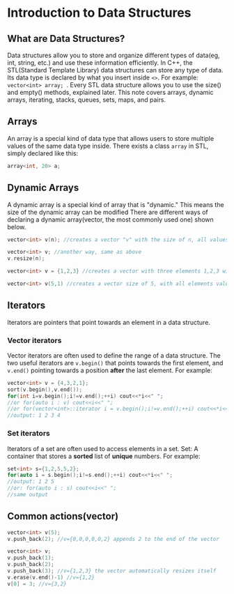 # Introduction to Data Structures

## What are Data Structures?
Data structures allow you to store and organize different types of data(eg, int, string, etc.) and use these information efficiently. 
In C++, the STL(Standard Template Library) data structures can store any type of data. Its data type is declared by what you insert inside ```<>```. For example:
```vector<int> array; ```.
Every STL data structure allows you to use the size() and empty() methods, explained later.
This note covers arrays, dynamic arrays, iterating, stacks, queues, sets, maps, and pairs. 

## Arrays 
An array is a special kind of data type that allows users to store multiple values of the same data type inside.
There exists a class ```array``` in STL, simply declared like this:
```cpp
array<int, 20> a;
```

## Dynamic Arrays
A dynamic array is a special kind of array that is "dynamic." This means the size of the dynamic array can be modified
There are different ways of declaring a dynamic array(vector, the most commonly used one) shown below. 
```cpp
vector<int> v(n); //creates a vector "v" with the size of n, all values initialized to 0
```
```cpp
vector<int> v; //another way, same as above
v.resize(n);
```
```cpp
vector<int> v = {1,2,3} //creates a vector with three elements 1,2,3 with size of 3
```
```cpp
vector<int> v(5,1) //creates a vector size of 5, with all elements value initialized 1
```

## Iterators
Iterators are pointers that point towards an element in a data structure. 
### Vector iterators
Vector iterators are often used to define the range of a data structure. The two useful iterators are ```v.begin()``` that points towards the first element, and ```v.end()``` pointing towards a position **after** the last element. For example:
```cpp
vector<int> v = {4,3,2,1};
sort(v.begin(),v.end());
for(int i=v.begin();i!=v.end();++i) cout<<*i<<" ";
//or for(auto i : v) cout<<i<<" ";
//or for(vector<int>::iterator i = v.begin();i!=v.end();++i) cout<<*i<<" ";
//output: 1 2 3 4
```
### Set iterators
Iterators of a set are often used to access elements in a set.
Set: A container that stores a **sorted** list of **unique** numbers. For example:
```cpp
set<int> s={1,2,5,5,2};
for(auto i = s.begin();i!=s.end();++i) cout<<*i<<" ";
//output: 1 2 5
//or: for(auto i : s) cout<<i<<" ";
//same output
```

## Common actions(vector)
```cpp
vector<int> v(5);
v.push_back(2); //v={0,0,0,0,0,2} appends 2 to the end of the vector
```
```cpp
vector<int> v;
v.push_back(1); 
v.push_back(2);
v.push_back(3); //v={1,2,3} the vector automatically resizes itself
v.erase(v.end()-1) //v={1,2}
v[0] = 3; //v={3,2}
```
